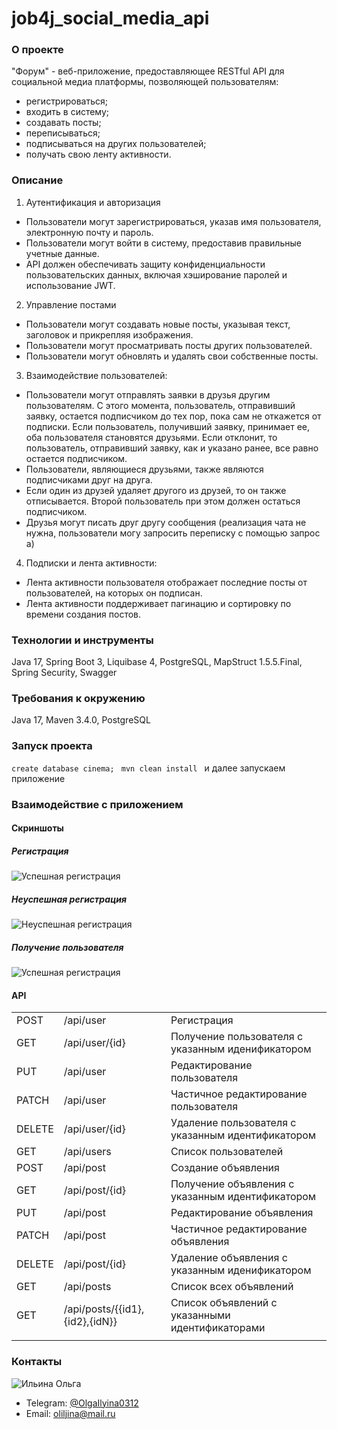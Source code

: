 # job4j_social_media_api

### О проекте

"Форум" - веб-приложение, предоставляющее RESTful API для социальной медиа платформы, позволяющей
пользователям:

- регистрироваться;
- входить в систему;
- создавать посты;
- переписываться;
- подписываться на других пользователей;
- получать свою ленту активности.

### Описание

1. Аутентификация и авторизация

- Пользователи могут зарегистрироваться, указав имя пользователя, электронную почту и пароль.
- Пользователи могут войти в систему, предоставив правильные учетные данные.
- API должен обеспечивать защиту конфиденциальности пользовательских данных, включая хэширование паролей и использование
  JWT.

2. Управление постами

- Пользователи могут создавать новые посты, указывая текст, заголовок и прикрепляя изображения.
- Пользователи могут просматривать посты других пользователей.
- Пользователи могут обновлять и удалять свои собственные посты.

3. Взаимодействие пользователей:

- Пользователи могут отправлять заявки в друзья другим пользователям. С этого момента, пользователь, отправивший заявку,
  остается подписчиком до тех пор, пока сам не откажется от подписки. Если пользователь, получивший заявку, принимает
  ее, оба пользователя становятся друзьями. Если отклонит, то пользователь, отправивший заявку, как и указано ранее, все
  равно остается подписчиком.
- Пользователи, являющиеся друзьями, также являются подписчиками друг на друга.
- Если один из друзей удаляет другого из друзей, то он также отписывается. Второй пользователь при этом должен остаться
  подписчиком.
- Друзья могут писать друг другу сообщения (реализация чата не нужна, пользователи могу запросить переписку с помощью
  запрос а)

4. Подписки и лента активности:

- Лента активности пользователя отображает последние посты от пользователей, на которых он подписан.
- Лента активности поддерживает пагинацию и сортировку по времени создания постов.

### Технологии и инструменты

Java 17, Spring Boot 3, Liquibase 4, PostgreSQL, MapStruct 1.5.5.Final,
Spring Security, Swagger

### Требования к окружению

Java 17, Maven 3.4.0, PostgreSQL

### Запуск проекта

``` create database cinema;  ```
``` mvn clean install  ```
и далее запускаем приложение

### Взаимодействие с приложением

#### Скриншоты

##### *Регистрация*

![Успешная регистрация](images/register.jpg)

##### *Неуспешная регистрация*

![Неуспешная регистрация](images/registerFailPassword.jpg)

##### *Получение пользователя*

![Успешная регистрация](images/getUser.jpg)

#### API

|        |                                |                                                   |
|--------|--------------------------------|---------------------------------------------------|
| POST   | /api/user                      | Регистрация                                       |
| GET    | /api/user/{id}                 | Получение пользователя с указанным иденификатором |
| PUT    | /api/user                      | Редактирование пользователя                       |
| PATCH  | /api/user                      | Частичное редактирование пользователя             |
| DELETE | /api/user/{id}                 | Удаление пользователя с указанным идентификатором |
| GET    | /api/users                     | Список пользователей                              |
| POST   | /api/post                      | Создание объявления                               |
| GET    | /api/post/{id}                 | Получение объявления с указанным идентификатором  |
| PUT    | /api/post                      | Редактирование объявления                         |
| PATCH  | /api/post                      | Частичное редактирование объявления               |
| DELETE | /api/post/{id}                 | Удаление объявления с указанным иденификатором    |
| GET    | /api/posts                     | Список всех объявлений                            |
| GET    | /api/posts/{{id1},{id2},{idN}} | Список объявлений с указанными идентификаторами   |
|        |                                |                                                   |

### Контакты

![Ильина Ольга](images/olga.jpg)

- Telegram: [@OlgaIlyina0312](https://t.me/OlgaIlyina0312)
- Email:    [oliljina@mail.ru](oliljina@mail.ru)
